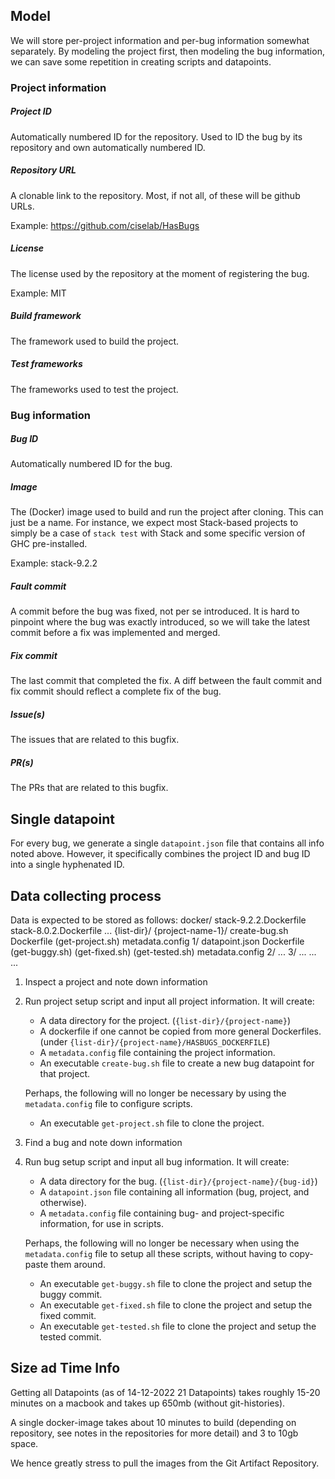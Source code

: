 ## Model
We will store per-project information and per-bug information somewhat separately.
By modeling the project first, then modeling the bug information, we can save some
repetition in creating scripts and datapoints.

### Project information
##### Project ID
Automatically numbered ID for the repository.
Used to ID the bug by its repository and own automatically numbered ID.

##### Repository URL
A clonable link to the repository. Most, if not all, of these will be github URLs.

Example: https://github.com/ciselab/HasBugs

##### License
The license used by the repository at the moment of registering the bug.

Example: MIT

##### Build framework
The framework used to build the project.

##### Test frameworks
The frameworks used to test the project.

### Bug information
##### Bug ID
Automatically numbered ID for the bug.

##### Image
The (Docker) image used to build and run the project after cloning.
This can just be a name. For instance, we expect most Stack-based projects to simply be a case of `stack test` with Stack and some specific version of GHC pre-installed.

Example: stack-9.2.2

##### Fault commit
A commit before the bug was fixed, not per se introduced.
It is hard to pinpoint where the bug was exactly introduced, so we will take the latest commit before a fix was implemented and merged.

##### Fix commit
The last commit that completed the fix.
A diff between the fault commit and fix commit should reflect a complete fix of the bug.

##### Issue(s)
The issues that are related to this bugfix.

##### PR(s)
The PRs that are related to this bugfix.


## Single datapoint
For every bug, we generate a single `datapoint.json` file that contains all info noted above.
However, it specifically combines the project ID and bug ID into a single hyphenated ID.

## Data collecting process
Data is expected to be stored as follows:
docker/
    stack-9.2.2.Dockerfile
    stack-8.0.2.Dockerfile
    ...
{list-dir}/
    {project-name-1}/
        create-bug.sh
        Dockerfile
        (get-project.sh)
        metadata.config
        1/
            datapoint.json
            Dockerfile
            (get-buggy.sh)
            (get-fixed.sh)
            (get-tested.sh)
            metadata.config
        2/
            ...
        3/
            ...
        ...
    ...


1. Inspect a project and note down information
2. Run project setup script and input all project information. It will create:
   * A data directory for the project. (`{list-dir}/{project-name}`)
   * A dockerfile if one cannot be copied from more general Dockerfiles. (under `{list-dir}/{project-name}/HASBUGS_DOCKERFILE`)
   * A `metadata.config` file containing the project information.
   * An executable `create-bug.sh` file to create a new bug datapoint for that project.
   
   Perhaps, the following will no longer be necessary by using the `metadata.config` file to configure scripts.
   * An executable `get-project.sh` file to clone the project.
3. Find a bug and note down information
4. Run bug setup script and input all bug information. It will create:
   * A data directory for the bug. (`{list-dir}/{project-name}/{bug-id}`)
   * A `datapoint.json` file containing all information (bug, project, and otherwise).
   * A `metadata.config` file containing bug- and project-specific information, for use in scripts.

   Perhaps, the following will no longer be necessary when using the `metadata.config` file to setup all these scripts, without having to copy-paste them around.
   * An executable `get-buggy.sh` file to clone the project and setup the buggy commit.
   * An executable `get-fixed.sh` file to clone the project and setup the fixed commit.
   * An executable `get-tested.sh` file to clone the project and setup the tested commit.


## Size ad Time Info 

Getting all Datapoints (as of 14-12-2022 21 Datapoints) takes roughly 15-20 minutes on a macbook and takes up 650mb (without git-histories).

A single docker-image takes about 10 minutes to build (depending on repository, see notes in the repositories for more detail) and 3 to 10gb space. 

We hence greatly stress to pull the images from the Git Artifact Repository. 
